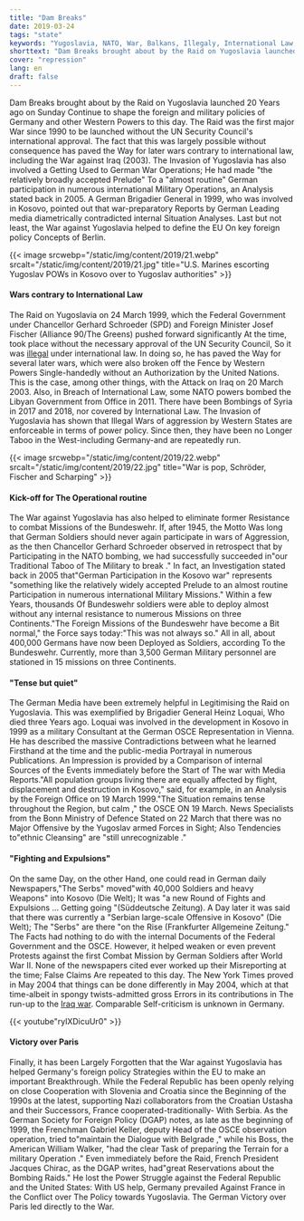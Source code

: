 ```yaml
---
title: "Dam Breaks"
date: 2019-03-24
tags: "state"
keywords: "Yugoslavia, NATO, War, Balkans, Illegaly, International Law, UN, UNMIK, KFOR, Schroeder, Fischer, Scharping, Germany, USA, Bill Clinton, Jacques Chirac"
shorttext: "Dam Breaks brought about by the Raid on Yugoslavia launched 20 Years ago on Sunday Continue to shape the foreign and military policies of Germany and other Western Powers to this day."
cover: "repression"
lang: en
draft: false
---
```


Dam Breaks brought about by the Raid on Yugoslavia launched 20 Years ago on Sunday Continue to shape the foreign and military policies of Germany and other Western Powers to this day. The Raid was the first major War since 1990 to be launched without the UN Security Council's international approval. The fact that this was largely possible without consequence has paved the Way for later wars contrary to international law, including the War against Iraq (2003). The Invasion of Yugoslavia has also involved a Getting Used to German War Operations; He had made "the relatively broadly accepted Prelude" To a "almost routine" German participation in numerous international Military Operations, an Analysis stated back in 2005. A German Brigadier General in 1999, who was involved in Kosovo, pointed out that war-preparatory Reports by German Leading media diametrically contradicted internal Situation Analyses. Last but not least, the War against Yugoslavia helped to define the EU On key foreign policy Concepts of Berlin.

{{< image srcwebp="/static/img/content/2019/21.webp" srcalt="/static/img/content/2019/21.jpg" title="U.S. Marines escorting Yugoslav POWs in Kosovo over to Yugoslav authorities" >}}

#### Wars contrary to International Law

The Raid on Yugoslavia on 24 March 1999, which the Federal Government under Chancellor Gerhard Schroeder (SPD) and Foreign Minister Josef Fischer (Alliance 90/The Greens) pushed forward significantly At the time, took place without the necessary approval of the UN Security Council, So it was [illegal](https://www.globalresearch.ca/nato-s-illegal-and-criminal-invasion-of-kosovo/459 "NATO’s Illegal and Criminal Invasion of Kosovo")  under international law. In doing so, he has paved the Way for several later wars, which were also broken off the Fence by Western Powers Single-handedly without an Authorization by the United Nations. This is the case, among other things, with the Attack on Iraq on 20 March 2003. Also, in Breach of International Law, some NATO powers bombed the Libyan Government from Office in 2011. There have been Bombings of Syria in 2017 and 2018, nor covered by International Law. The Invasion of Yugoslavia has shown that Illegal Wars of aggression by Western States are enforceable in terms of power policy. Since then, they have been no Longer Taboo in the West-including Germany-and are repeatedly run.

{{< image srcwebp="/static/img/content/2019/22.webp" srcalt="/static/img/content/2019/22.jpg" title="War is pop, Schröder, Fischer and Scharping" >}}

#### Kick-off for The Operational routine

The War against Yugoslavia has also helped to eliminate former Resistance to combat Missions of the Bundeswehr. If, after 1945, the Motto Was long that German Soldiers should never again participate in wars of Aggression, as the then Chancellor Gerhard Schroeder observed in retrospect that by Participating in the NATO bombing, we had successfully succeeded in"our Traditional Taboo of The Military to break ." In fact, an Investigation stated back in 2005 that"German Participation in the Kosovo war" represents "something like the relatively widely accepted Prelude to an almost routine Participation in numerous international Military Missions." Within a few Years, thousands Of Bundeswehr soldiers were able to deploy almost without any internal resistance to numerous Missions on three Continents."The Foreign Missions of the Bundeswehr have become a Bit normal," the Force says today:"This was not always so." All in all, about 400,000 Germans have now been Deployed as Soldiers, according To the Bundeswehr. Currently, more than 3,500 German Military personnel are stationed in 15 missions on three Continents.

#### "Tense but quiet"

The German Media have been extremely helpful in Legitimising the Raid on Yugoslavia. This was exemplified by Brigadier General Heinz Loquai, Who died three Years ago. Loquai was involved in the development in Kosovo in 1999 as a military Consultant at the German OSCE Representation in Vienna. He has described the massive Contradictions between what he learned Firsthand at the time and the public-media Portrayal in numerous Publications. An Impression is provided by a Comparison of internal Sources of the Events immediately before the Start of The war with Media Reports."All population groups living there are equally affected by flight, displacement and destruction in Kosovo," said, for example, in an Analysis by the Foreign Office on 19 March 1999."The Situation remains tense throughout the Region, but calm ," the OSCE ON 19 March. News Specialists from the Bonn Ministry of Defence Stated on 22 March that there was no Major Offensive by the Yugoslav armed Forces in Sight; Also Tendencies to"ethnic Cleansing" are "still unrecognizable ."

#### "Fighting and Expulsions"

On the same Day, on the other Hand, one could read in German daily Newspapers,"The Serbs" moved"with 40,000 Soldiers and heavy Weapons" into Kosovo (Die Welt); It was "a new Round of Fights and Expulsions ... Getting going "(Süddeutsche Zeitung). A Day later it was said that there was currently a "Serbian large-scale Offensive in Kosovo" (Die Welt); The "Serbs" are there "on the Rise (Frankfurter Allgemeine Zeitung." The Facts had nothing to do with the internal Documents of the Federal Government and the OSCE. However, it helped weaken or even prevent Protests against the first Combat Mission by German Soldiers after World War II. None of the newspapers cited ever worked up their Misreporting at the time; False Claims Are repeated to this day. The New York Times proved in May 2004 that things can be done differently in May 2004, which at that time-albeit in spongy twists-admitted gross Errors in its contributions in The run-up to the [Iraq war](https://www.nytimes.com/2004/05/26/world/from-the-editors-the-times-and-iraq.html "FROM THE EDITORS; The Times and Iraq"). Comparable Self-criticism is unknown in Germany.


{{< youtube"rylXDicuUr0" >}}


#### Victory over Paris

Finally, it has been Largely Forgotten that the War against Yugoslavia has helped Germany's foreign policy Strategies within the EU to make an important Breakthrough. While the Federal Republic has been openly relying on close Cooperation with Slovenia and Croatia since the Beginning of the 1990s at the latest, supporting Nazi collaborators from the Croatian Ustasha and their Successors, France cooperated-traditionally- With Serbia. As the German Society for Foreign Policy (DGAP) notes, as late as the beginning of 1999, the Frenchman Gabriel Keller, deputy Head of the OSCE observation operation, tried to"maintain the Dialogue with Belgrade ," while his Boss, the American William Walker, "had the clear Task of preparing the Terrain for a military Operation ." Even immediately before the Raid, French President Jacques Chirac, as the DGAP writes, had"great Reservations about the Bombing Raids."  He lost the Power Struggle against the Federal Republic and the United States: With US help, Germany prevailed Against France in the Conflict over The Policy towards Yugoslavia. The German Victory over Paris led directly to the War.
